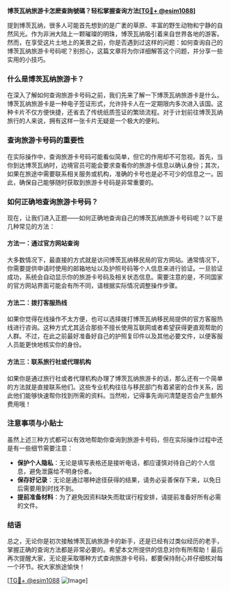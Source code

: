 **博茨瓦纳旅游卡怎麽查詢號碼？轻松掌握查询方法[[TG💪+ @esim1088](https://t.me/s/esim1088)]**

提到博茨瓦纳，很多人可能首先想到的是广袤的草原、丰富的野生动物和宁静的自然风光。作为非洲大陆上一颗璀璨的明珠，博茨瓦纳吸引着来自世界各地的游客。然而，在享受这片土地上的美景之前，你是否遇到过这样的问题：如何查询自己的博茨瓦纳旅游卡号码呢？别担心，这篇文章将为你详细解答这个问题，并分享一些实用的小技巧。

### 什么是博茨瓦纳旅游卡？

在深入了解如何查询旅游卡号码之前，我们先来了解一下博茨瓦纳旅游卡是什么。博茨瓦纳旅游卡是一种电子签证形式，允许持卡人在一定期限内多次进入该国。这种卡片不仅方便快捷，还省去了传统纸质签证的繁琐流程。对于计划前往博茨瓦纳旅行的人来说，拥有这样一张卡片无疑是一个极大的便利。

### 查询旅游卡号码的重要性

在实际操作中，查询旅游卡号码可能看似简单，但它的作用却不可忽视。首先，当你到达博茨瓦纳时，边境官员可能会要求查看你的旅游卡信息以确认身份；其次，如果在旅途中需要联系相关服务或机构，准确的卡号也是必不可少的信息之一。因此，确保自己能够随时获取到旅游卡号码是非常重要的。

### 如何正确地查询旅游卡号码？

现在，让我们进入正题——如何正确地查询自己的博茨瓦纳旅游卡号码呢？以下是几种常见的方法：

#### 方法一：通过官方网站查询

大多数情况下，最直接的方式就是访问博茨瓦纳移民局的官方网站。通常情况下，你需要提供申请时使用的邮箱地址以及护照号码等个人信息来进行验证。一旦验证成功，系统会自动显示你的旅游卡号码及相关状态信息。需要注意的是，不同国家的官方网站界面可能会有所不同，请根据实际情况调整操作步骤。

#### 方法二：拨打客服热线

如果你觉得在线操作不太方便，也可以选择拨打博茨瓦纳移民局提供的官方客服热线进行咨询。这种方式尤其适合那些不擅长使用互联网或者希望获得更直观帮助的人群。不过，在此之前最好准备好自己的护照复印件以及其他必要文件，以便客服人员能更快地核实你的身份。

#### 方法三：联系旅行社或代理机构

如果你是通过旅行社或者代理机构办理了博茨瓦纳旅游卡的话，那么还有一个简单的方法就是直接联系他们。这些专业机构往往与移民部门有着紧密的合作关系，因此他们能够快速帮你找到所需的资料。当然啦，记得事先询问清楚是否会产生额外费用哦！

### 注意事项与小贴士

虽然上述三种方式都可以有效地帮助你查询到旅游卡号码，但在实际操作过程中还是有一些细节需要注意：

- **保护个人隐私**：无论是填写表格还是接听电话，都应谨慎对待自己的个人信息，避免泄露给不明身份者。
- **保存好记录**：无论是通过哪种途径获得的结果，请务必妥善保存下来，以免日后需要用到时找不到。
- **提前准备材料**：为了避免因资料缺失而耽误行程安排，请提前准备好所有必需的文件。

### 结语

总之，无论你是初次接触博茨瓦纳旅游卡的新手，还是已经有过类似经历的老手，掌握正确的查询方法都是非常必要的。希望本文所提供的信息对你有所帮助！最后再次提醒大家，无论是采取哪种方式查询旅游卡号码，都要保持耐心并仔细核对每一个环节。祝大家旅途愉快！

[[TG💪+ @esim1088](https://t.me/s/esim1088) ![Image](https://i.postimg.cc/4NQfJmqS/Snipaste-2025-05-13-00-14-12.png)]
